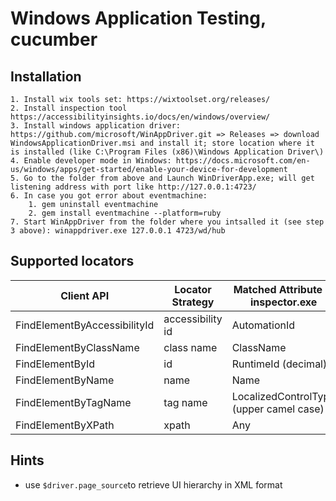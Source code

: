 # Windows Application Testing, cucumber
## Installation
	1. Install wix tools set: https://wixtoolset.org/releases/
	2. Install inspection tool https://accessibilityinsights.io/docs/en/windows/overview/
	3. Install windows application driver: https://github.com/microsoft/WinAppDriver.git => Releases => download WindowsApplicationDriver.msi and install it; store location where it is installed (like C:\Program Files (x86)\Windows Application Driver\)
	4. Enable developer mode in Windows: https://docs.microsoft.com/en-us/windows/apps/get-started/enable-your-device-for-development
	5. Go to the folder from above and Launch WinDriverApp.exe; will get listening address with port like http://127.0.0.1:4723/
	6. In case you got error about eventmachine: 
        1. gem uninstall eventmachine
        2. gem install eventmachine --platform=ruby
    7. Start WinAppDriver from the folder where you intsalled it (see step 3 above): winappdriver.exe 127.0.0.1 4723/wd/hub


## Supported locators
| Client API                   	| Locator Strategy 	| Matched Attribute in inspector.exe      	| Example       	|
|------------------------------	|------------------	|-----------------------------------------	|---------------	|
| FindElementByAccessibilityId 	| accessibility id 	| AutomationId                            	| AppNameTitle  	|
| FindElementByClassName       	| class name       	| ClassName                               	| TextBlock     	|
| FindElementById              	| id               	| RuntimeId (decimal)                     	| 42.333896.3.1 	|
| FindElementByName            	| name             	| Name                                    	| Calculator    	|
| FindElementByTagName         	| tag name         	| LocalizedControlType (upper camel case) 	| Text          	|
| FindElementByXPath           	| xpath            	| Any                                     	| //Button[0]   	|

## Hints

- use `$driver.page_source`to retrieve UI hierarchy in XML format